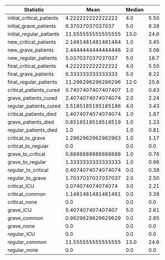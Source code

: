 |Statistic|Mean|Median|Variance|
|---|---|---|---|
|initial_critical_patients|4.222222222222222|4.0|5.506172839506173|
|initial_grave_patients|6.37037037037037|5.0|8.381344307270233|
|initial_regular_patients|11.555555555555555|13.0|24.691358024691358|
|new_critical_patients|2.1481481481481484|1.0|3.4595336076817556|
|new_grave_patients|2.4444444444444446|2.0|3.0617283950617282|
|new_regular_patients|5.037037037037037|5.0|16.776406035665296|
|final_critical_patients|4.222222222222222|4.0|5.506172839506172|
|final_grave_patients|6.333333333333333|5.0|8.222222222222221|
|final_regular_patients|11.296296296296296|12.0|25.68998628257887|
|critical_patients_cured|0.7407407407407407|1.0|0.6364883401920439|
|grave_patients_cured|2.4074074074074074|2.0|2.241426611796982|
|regular_patients_cured|3.5185185185185186|4.0|3.4348422496570645|
|critical_patients_died|1.4074074074074074|1.0|1.8710562414266116|
|grave_patients_died|0.8518518518518519|1.0|1.2373113854595335|
|regular_patients_died|1.0|1.0|0.8148148148148148|
|critical_to_grave|1.2962962962962963|1.0|1.1714677640603566|
|critical_to_regular|0.0|0.0|0.0|
|grave_to_critical|0.8888888888888888|1.0|0.7654320987654322|
|grave_to_regular|1.3333333333333333|1.0|0.9629629629629629|
|regular_to_critical|0.4074074074074074|0.0|0.38957475994513024|
|regular_to_grave|1.7037037037037037|2.0|2.5048010973936896|
|critical_ICU|3.074074074074074|3.0|2.2167352537722906|
|critical_common|1.1481481481481481|0.0|3.385459533607683|
|critical_none|0.0|0.0|0.0|
|grave_ICU|5.407407407407407|5.0|2.6117969821673523|
|grave_common|0.9629629629629629|0.0|2.850480109739369|
|grave_none|0.0|0.0|0.0|
|regular_ICU|0.0|0.0|0.0|
|regular_common|11.555555555555555|13.0|24.691358024691358|
|regular_none|0.0|0.0|0.0|
